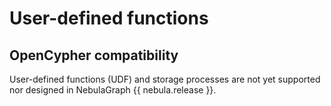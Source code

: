 # User-defined functions

## OpenCypher compatibility

User-defined functions (UDF) and storage processes are not yet supported nor designed in NebulaGraph {{ nebula.release }}.
